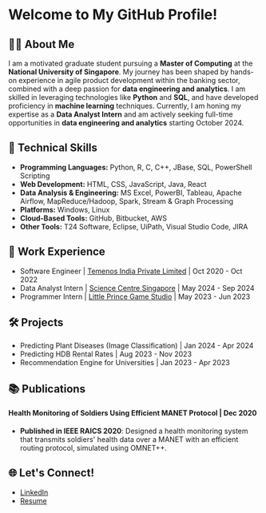 # Welcome to My GitHub Profile!

## 👨‍💻 About Me
I am a motivated graduate student pursuing a **Master of Computing** at the **National University of Singapore**. My journey has been shaped by hands-on experience in agile product development within the banking sector, combined with a deep passion for **data engineering and analytics**. I am skilled in leveraging technologies like **Python** and **SQL**, and have developed proficiency in **machine learning** techniques. Currently, I am honing my expertise as a **Data Analyst Intern** and am actively seeking full-time opportunities in **data engineering and analytics** starting October 2024.

## 🔧 Technical Skills
- **Programming Languages:** Python, R, C, C++, JBase, SQL, PowerShell Scripting
- **Web Development:** HTML, CSS, JavaScript, Java, React
- **Data Analysis & Engineering:** MS Excel, PowerBI, Tableau, Apache Airflow, MapReduce/Hadoop, Spark, Stream & Graph Processing
- **Platforms:** Windows, Linux
- **Cloud-Based Tools:** GitHub, Bitbucket, AWS
- **Other Tools:** T24 Software, Eclipse, UiPath, Visual Studio Code, JIRA

## 💼 Work Experience
- Software Engineer | [Temenos India Private Limited](https://www.temenos.com/) | Oct 2020 - Oct 2022
- Data Analyst Intern | [Science Centre Singapore](https://www.science.edu.sg/) | May 2024 - Sep 2024
- Programmer Intern | [Little Prince Game Studio](https://littleprincestudio.com/) | May 2023 - Jun 2023

## 🛠️ Projects
- Predicting Plant Diseases (Image Classification) | Jan 2024 - Apr 2024
- Predicting HDB Rental Rates | Aug 2023 - Nov 2023
- Recommendation Engine for Universities | Jan 2023 - Apr 2023

## 📚 Publications
#### Health Monitoring of Soldiers Using Efficient MANET Protocol | Dec 2020
- **Published in IEEE RAICS 2020**: Designed a health monitoring system that transmits soldiers' health data over a MANET with an efficient routing protocol, simulated using OMNET++.

## 🌐 Let's Connect!
- [LinkedIn](https://www.linkedin.com/in/premi-j/)
- [Resume](https://github.com/jpremijeev/jpremijeev/blob/main/Premi%20Jeevarathinam.pdf)
